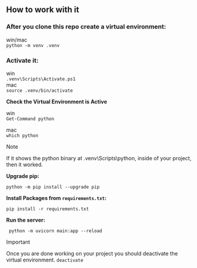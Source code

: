 ## How to work with it

### After you clone this repo create a virtual environment:

win/mac\
`python -m venv .venv`

### Activate it:

win\
`.venv\Scripts\Activate.ps1`\
mac\
`source .venv/bin/activate`

**Check the Virtual Environment is Active**

win\
`Get-Command python`

mac\
`which python`

> [!NOTE]
> If it shows the python binary at .venv\Scripts\python, inside of your project, then it worked.

**Upgrade pip:**

`python -m pip install --upgrade pip`

**Install Packages from `requirements.txt`:**

`pip install -r requirements.txt`

**Run the server:**

` python -m uvicorn main:app --reload`

> [!IMPORTANT]
> Once you are done working on your project you should deactivate the virtual environment.
> `deactivate`
